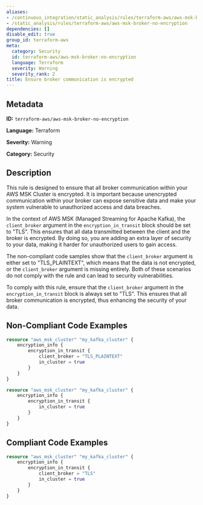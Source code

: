 ```yaml
---
aliases:
- /continuous_integration/static_analysis/rules/terraform-aws/aws-msk-broker-no-encryption
- /static_analysis/rules/terraform-aws/aws-msk-broker-no-encryption
dependencies: []
disable_edit: true
group_id: terraform-aws
meta:
  category: Security
  id: terraform-aws/aws-msk-broker-no-encryption
  language: Terraform
  severity: Warning
  severity_rank: 2
title: Ensure broker communication is encrypted
---
```

<!--  SOURCED FROM https://github.com/DataDog/datadog-static-analyzer-rule-docs -->


## Metadata
**ID:** `terraform-aws/aws-msk-broker-no-encryption`

**Language:** Terraform

**Severity:** Warning

**Category:** Security

## Description
This rule is designed to ensure that all broker communication within your AWS MSK Cluster is encrypted. It is important because unencrypted communication within your broker can expose sensitive data and make your system vulnerable to unauthorized access and data breaches.

In the context of AWS MSK (Managed Streaming for Apache Kafka), the `client_broker` argument in the `encryption_in_transit` block should be set to "TLS". This ensures that all data transmitted between the client and the broker is encrypted. By doing so, you are adding an extra layer of security to your data, making it harder for unauthorized users to gain access.

The non-compliant code samples show that the `client_broker` argument is either set to "TLS_PLAINTEXT", which means that the data is not encrypted, or the `client_broker` argument is missing entirely. Both of these scenarios do not comply with the rule and can lead to security vulnerabilities.

To comply with this rule, ensure that the `client_broker` argument in the `encryption_in_transit` block is always set to "TLS". This ensures that all broker communication is encrypted, thus enhancing the security of your data.

## Non-Compliant Code Examples
```terraform
resource "aws_msk_cluster" "my_kafka_cluster" {
    encryption_info {
        encryption_in_transit {
            client_broker = "TLS_PLAINTEXT"
            in_cluster = true
        }
    }
}
```

```terraform
resource "aws_msk_cluster" "my_kafka_cluster" {
    encryption_info {
        encryption_in_transit {
            in_cluster = true
        }
    }
}
```

## Compliant Code Examples
```terraform
resource "aws_msk_cluster" "my_kafka_cluster" {
    encryption_info {
        encryption_in_transit {
            client_broker = "TLS"
            in_cluster = true
        }
    }
}
```
